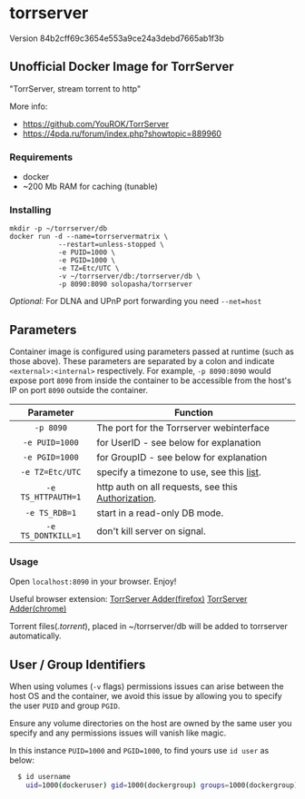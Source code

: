 # torrserver

Version 84b2cff69c3654e553a9ce24a3debd7665ab1f3b

## Unofficial Docker Image for TorrServer

"TorrServer, stream torrent to http"

More info:

- <https://github.com/YouROK/TorrServer>
- <https://4pda.ru/forum/index.php?showtopic=889960>

### Requirements

- docker
- ~200 Mb RAM for caching (tunable)

### Installing

```shell
mkdir -p ~/torrserver/db
docker run -d --name=torrservermatrix \
            --restart=unless-stopped \
            -e PUID=1000 \
            -e PGID=1000 \
            -e TZ=Etc/UTC \
            -v ~/torrserver/db:/torrserver/db \
            -p 8090:8090 solopasha/torrserver
```

*Optional:*
For DLNA and UPnP port forwarding you need ``` --net=host ```

## Parameters

Container image is configured using parameters passed at runtime (such as those above). These parameters are separated by a colon and indicate `<external>:<internal>` respectively. For example, `-p 8090:8090` would expose port `8090` from inside the container to be accessible from the host's IP on port `8090` outside the container.

| Parameter | Function |
| :----: | --- |
| `-p 8090` | The port for the Torrserver webinterface |
| `-e PUID=1000` | for UserID - see below for explanation |
| `-e PGID=1000` | for GroupID - see below for explanation |
| `-e TZ=Etc/UTC` | specify a timezone to use, see this [list](https://en.wikipedia.org/wiki/List_of_tz_database_time_zones#List). |
| `-e TS_HTTPAUTH=1` | http auth on all requests, see this [Authorization](https://github.com/YouROK/TorrServer#authorization). |
| `-e TS_RDB=1` | start in a read-only DB mode. |
| `-e TS_DONTKILL=1` | don't kill server on signal. |

### Usage

Open ```localhost:8090``` in your browser. Enjoy!

Useful browser extension:
[TorrServer Adder(firefox)](https://addons.mozilla.org/en-US/firefox/addon/torrserver-adder/)
[TorrServer Adder(chrome)](https://chrome.google.com/webstore/detail/torrserver-adder/ihphookhabmjbgccflngglmidjloeefg?hl=en)

Torrent files(*.torrent*), placed in ~/torrserver/db will be added to torrserver automatically.

## User / Group Identifiers

When using volumes (`-v` flags) permissions issues can arise between the host OS and the container, we avoid this issue by allowing you to specify the user `PUID` and group `PGID`.

Ensure any volume directories on the host are owned by the same user you specify and any permissions issues will vanish like magic.

In this instance `PUID=1000` and `PGID=1000`, to find yours use `id user` as below:

```bash
  $ id username
    uid=1000(dockeruser) gid=1000(dockergroup) groups=1000(dockergroup)
```
